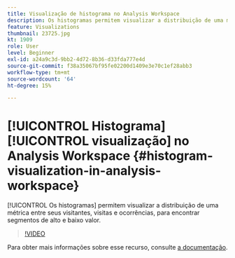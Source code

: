 ```yaml
---
title: Visualização de histograma no Analysis Workspace
description: Os histogramas permitem visualizar a distribuição de uma métrica entre seus visitantes, visitas e ocorrências, para encontrar segmentos de alto e baixo valor.
feature: Visualizations
thumbnail: 23725.jpg
kt: 1909
role: User
level: Beginner
exl-id: a24a9c3d-9bb2-4d72-8b36-d33fda777e4d
source-git-commit: f38a35067bf95fe02200d1409e3e70c1ef28abb3
workflow-type: tm+mt
source-wordcount: '64'
ht-degree: 15%

---
```


# [!UICONTROL Histograma] [!UICONTROL visualização] no Analysis Workspace {#histogram-visualization-in-analysis-workspace}

[!UICONTROL Os histogramas] permitem visualizar a distribuição de uma métrica entre seus visitantes, visitas e ocorrências, para encontrar segmentos de alto e baixo valor.

>[!VIDEO](https://video.tv.adobe.com/v/23725/?quality=12&learn=on)

Para obter mais informações sobre esse recurso, consulte [a documentação](https://experienceleague.adobe.com/docs/analytics/analyze/analysis-workspace/visualizations/histogram.html?lang=pt-BR).
